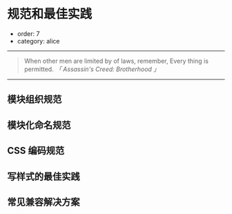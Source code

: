 # 规范和最佳实践

- order: 7
- category: alice

---

> When other men are limited by of laws, remember, Every thing is permitted. 
*「 Assassin's Creed: Brotherhood 」*

---

## 模块组织规范

## 模块化命名规范

## CSS 编码规范

## 写样式的最佳实践

## 常见兼容解决方案
